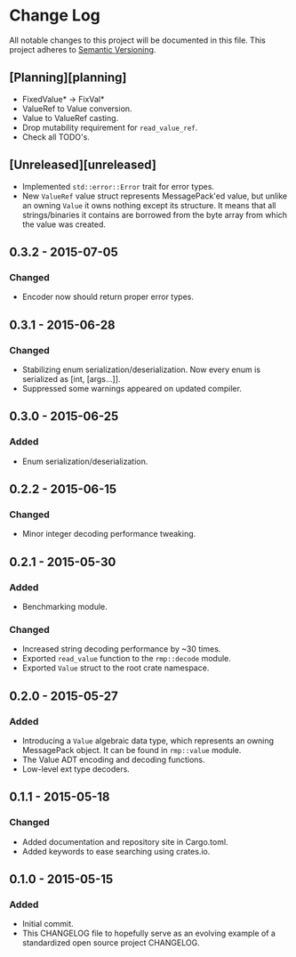 # Change Log
All notable changes to this project will be documented in this file.
This project adheres to [Semantic Versioning](http://semver.org/).

## [Planning][planning]
- FixedValue* -> FixVal*
- ValueRef to Value conversion.
- Value to ValueRef casting.
- Drop mutability requirement for `read_value_ref`.
- Check all TODO's.

## [Unreleased][unreleased]
- Implemented `std::error::Error` trait for error types.
- New `ValueRef` value struct represents MessagePack'ed value, but unlike an owning `Value` it owns nothing except its
  structure. It means that all strings/binaries it contains are borrowed from the byte array from which the value was
  created.

## 0.3.2 - 2015-07-05
### Changed
- Encoder now should return proper error types.

## 0.3.1 - 2015-06-28
### Changed
- Stabilizing enum serialization/deserialization. Now every enum is serialized as [int, [args...]].
- Suppressed some warnings appeared on updated compiler.

## 0.3.0 - 2015-06-25
### Added
- Enum serialization/deserialization.

## 0.2.2 - 2015-06-15
### Changed
- Minor integer decoding performance tweaking.

## 0.2.1 - 2015-05-30
### Added
 - Benchmarking module.

### Changed
- Increased string decoding performance by ~30 times.
- Exported `read_value` function to the `rmp::decode` module.
- Exported `Value` struct to the root crate namespace.

## 0.2.0 - 2015-05-27
### Added
- Introducing a `Value` algebraic data type, which represents an owning MessagePack object. It can
  be found in `rmp::value` module.
- The Value ADT encoding and decoding functions.
- Low-level ext type decoders.

## 0.1.1 - 2015-05-18
### Changed
- Added documentation and repository site in Cargo.toml.
- Added keywords to ease searching using crates.io.

## 0.1.0 - 2015-05-15
### Added
- Initial commit.
- This CHANGELOG file to hopefully serve as an evolving example of a standardized open source
  project CHANGELOG.
